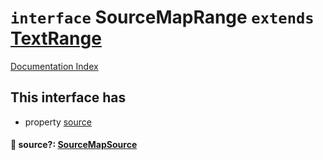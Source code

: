 # `interface` SourceMapRange `extends` [TextRange](../private.interface.TextRange/README.md)

[Documentation Index](../README.md)

## This interface has

- property [source](#-source-sourcemapsource)


#### 📄 source?: [SourceMapSource](../private.interface.SourceMapSource/README.md)



